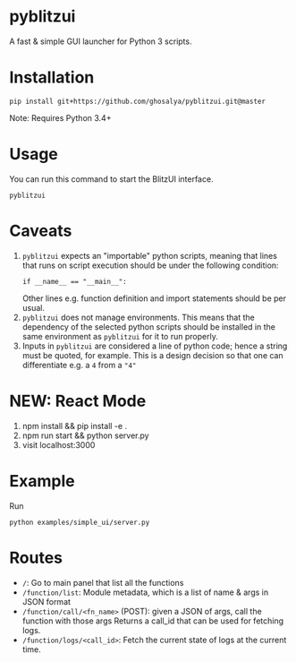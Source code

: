# pyblitzui

A fast &amp; simple GUI launcher for Python 3 scripts.



# Installation

```
pip install git+https://github.com/ghosalya/pyblitzui.git@master
```

Note: Requires Python 3.4+

# Usage

You can run this command to start the BlitzUI interface.

```
pyblitzui
```

# Caveats

1. `pyblitzui` expects an "importable" python scripts, meaning that lines that runs on script execution should be under the following condition:
    ```
    if __name__ == "__main__":
    ```
    Other lines e.g. function definition and import statements should be per usual.
2. `pyblitzui` does not manage environments. This means that the dependency of the selected python scripts should be installed in the same environment as `pyblitzui` for it to run properly.
3. Inputs in `pyblitzui` are considered a line of python code; hence a string must be quoted, for example. This is a design decision so that one can differentiate e.g. a `4` from a `"4"`


# NEW: React Mode

1. npm install && pip install -e .
2. npm run start && python server.py
3. visit localhost:3000


# Example

Run
```
python examples/simple_ui/server.py
```

# Routes

* `/`: Go to main panel that list all the functions
* `/function/list`: Module metadata, which is a list of name & args in JSON format
* `/function/call/<fn_name>` (POST): given a JSON of args, call the function with those args
    Returns a call_id that can be used for fetching logs.
* `/function/logs/<call_id>`: Fetch the current state of logs at the current time.
